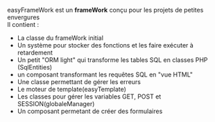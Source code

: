 easyFrameWork est un <b>frameWork</b> conçu pour les projets de petites envergures<br>
Il contient : 
<ul>
  <li>La classe du frameWork initial</li>
  <li>Un système pour stocker des fonctions et les faire exécuter à retardement</li>
  <li>Un petit "ORM light" qui transforme les tables SQL en classes PHP (SqlEntities)</li>
  <li>un composant transformant les requêtes SQL en "vue HTML"</li>
  <li>Une classe permettant de gérer les erreurs</li>
  <li>Le moteur de template(easyTemplate)</li>
  <li>Les classes pour gérer les variables GET, POST et SESSION(globaleManager)</li>
  <li>Un composant permetant de créer des formulaires</li>
</ul>
